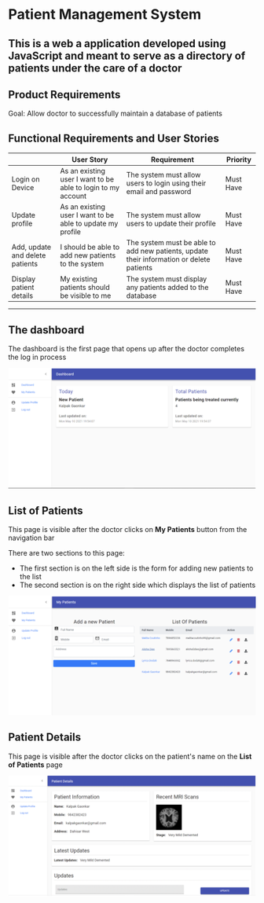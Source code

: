 # Patient Management System

## This is a web a application developed using JavaScript and meant to serve as a directory of patients under the care of a doctor

## Product Requirements

Goal: Allow doctor to successfully maintain a database of patients

## Functional Requirements and User Stories

|  | User Story | Requirement |Priority|
|---|---|---|---|
|Login on Device|As an existing user I want to be able to login to my account|The system must allow users to login using their email and password|Must Have|
|Update profile|As an existing user I want to be able to update my profile|The system must allow users to update their profile|Must Have|
|Add, update and delete patients|I should be able to add new patients to the system|The system must be able to add new patients, update their information or delete patients|Must Have|
|Display patient details|My existing patients should be visible to me|The system must display any patients added to the database|Must Have|

---

## The dashboard

The dashboard is the first page that opens up after the doctor completes the log in process

![alt text](https://github.com/KalpakGaonkar/patient-management-system/blob/main/Screenshots/Screen%20Shot%202022-04-22%20at%209.59.53%20AM.png)

## List of Patients

This page is visible after the doctor clicks on **My Patients** button from the navigation bar

There are two sections to this page:

- The first section is on the left side is the form for adding new patients to the list
- The second section is on the right side which displays the list of patients

![alt text](https://github.com/KalpakGaonkar/patient-management-system/blob/main/Screenshots/Screen%20Shot%202022-04-22%20at%2010.00.19%20AM.png)

## Patient Details

This page is visible after the doctor clicks on the patient's name on the **List of Patients** page

![alt text](https://github.com/KalpakGaonkar/patient-management-system/blob/main/Screenshots/Screen%20Shot%202022-04-22%20at%2010.00.37%20AM.png)

